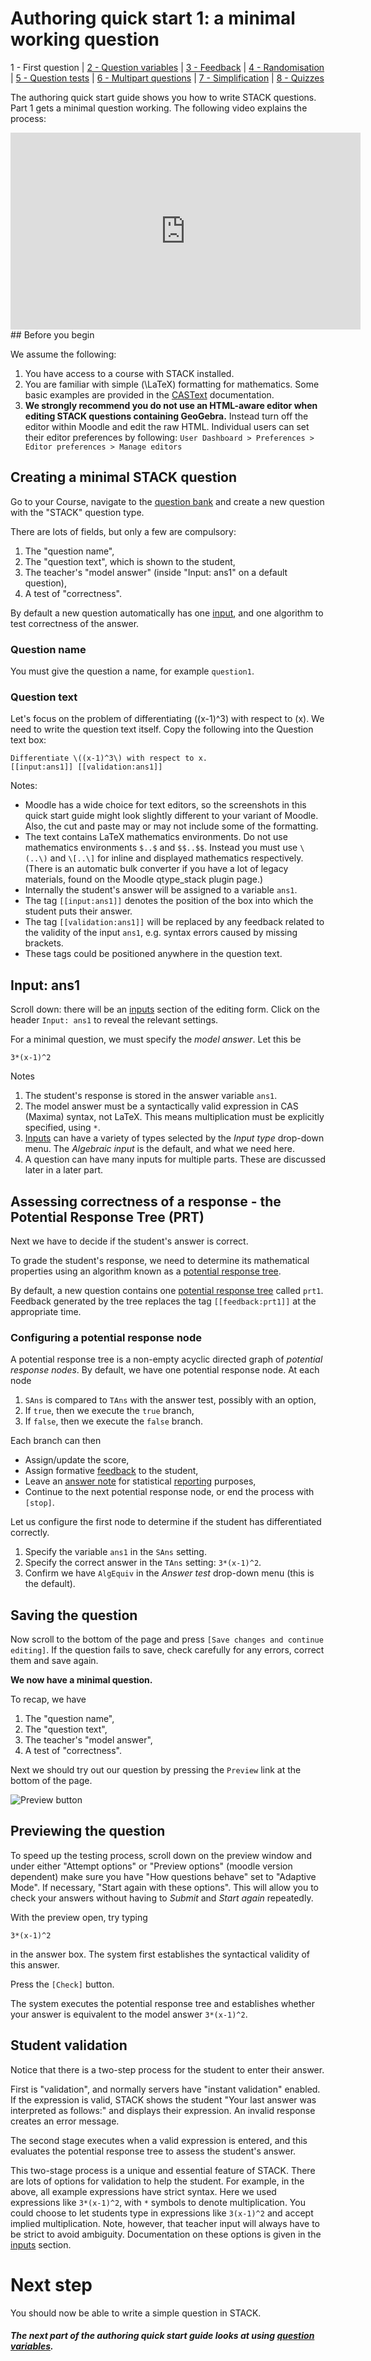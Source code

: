 # Authoring quick start 1: a minimal working question

1 - First question | [2 - Question variables](Authoring_quick_start_2.md) | [3 - Feedback](Authoring_quick_start_3.md) | [4 - Randomisation](Authoring_quick_start_4.md) | [5 - Question tests](Authoring_quick_start_5.md) | [6 - Multipart questions](Authoring_quick_start_6.md) | [7 - Simplification](Authoring_quick_start_7.md) | [8 - Quizzes](Authoring_quick_start_8.md)

The authoring quick start guide shows you how to write STACK questions.  Part 1 gets a minimal question working. The following video explains the process:

<iframe width="560" height="315" src="https://www.youtube.com/embed/cpwo-D6EUgA" frameborder="0" allowfullscreen></iframe>
## Before you begin

We assume the following:

1. You have access to a course with STACK installed.
2. You are familiar with simple \(\LaTeX\) formatting for mathematics.  Some basic examples are provided in the [CASText](../Authoring/CASText.md) documentation.
3. __We strongly recommend you do not use an HTML-aware editor when editing STACK questions containing GeoGebra.__  Instead turn off the editor within Moodle and edit the raw HTML.  Individual users can set their editor preferences by following: `User Dashboard > Preferences > Editor preferences > Manage editors`

## Creating a minimal STACK question

Go to your Course, navigate to the [question bank](../Moodle/Question_bank.md) and create a new question with the "STACK" question type.

There are lots of fields, but only a few are compulsory:

1. The "question name",
2. The "question text", which is shown to the student,
3. The teacher's "model answer" (inside "Input: ans1" on a default question),
4. A test of "correctness".

By default a new question automatically has one [input](../Authoring/Inputs.md), and one algorithm to test correctness of the answer.

### Question name ###

You must give the question a name, for example `question1`.

### Question text ###

Let's focus on the problem of differentiating \((x-1)^3\) with respect to \(x\). We need to write the question text itself. Copy the following into the Question text box:

	Differentiate \((x-1)^3\) with respect to x.
	[[input:ans1]] [[validation:ans1]]

Notes:

* Moodle has a wide choice for text editors, so the screenshots in this quick start guide might look slightly different to your variant of Moodle.  Also, the cut and paste may or may not include some of the formatting.
* The text contains LaTeX mathematics environments.  Do not use mathematics environments `$..$` and `$$..$$`.  Instead you must use `\(..\)` and `\[..\]` for inline and displayed mathematics respectively.  (There is an automatic bulk converter if you have a lot of legacy materials, found on the Moodle qtype_stack plugin page.)
* Internally the student's answer will be assigned to a variable `ans1`.
* The tag `[[input:ans1]]` denotes the position of the box into which the student puts their answer.
* The tag `[[validation:ans1]]` will be replaced by any feedback related to the validity of the input `ans1`, e.g. syntax errors caused by missing brackets.
* These tags could be positioned anywhere in the question text.

## Input: ans1

Scroll down:  there will be an [inputs](../Authoring/Inputs.md) section of the editing form.  Click on the header `Input: ans1` to reveal the relevant settings.

For a minimal question, we must specify the _model answer_. Let this be

    3*(x-1)^2

Notes

1. The student's response is stored in the answer variable `ans1`.
2. The model answer must be a syntactically valid expression in CAS (Maxima) syntax, not LaTeX. This means multiplication must be explicitly specified, using `*`.
3. [Inputs](../Authoring/Inputs.md) can have a variety of types selected by the  _Input type_ drop-down menu.  The _Algebraic input_ is the default, and what we need here.
4. A question can have many inputs for multiple parts.  These are discussed later in a later part.

## Assessing correctness of a response - the Potential Response Tree (PRT)

Next we have to decide if the student's answer is correct.

To grade the student's response, we need to determine its mathematical properties using an algorithm known as a [potential response tree](../Authoring/Potential_response_trees.md).

By default, a new question contains one [potential response tree](../Authoring/Potential_response_trees.md) called `prt1`.  Feedback generated by the tree replaces the tag `[[feedback:prt1]]` at the appropriate time.

### Configuring a potential response node

A potential response tree is a non-empty acyclic directed graph of _potential response nodes_.  By default, we have one potential response node. At each node

1. `SAns` is compared to `TAns` with the answer test, possibly with an option,
2. If `true`, then we execute the `true` branch,
3. If `false`, then we execute the `false` branch.

Each branch can then

* Assign/update the score,
* Assign formative [feedback](../Authoring/Feedback.md) to the student,
* Leave an [answer note](../Authoring/Potential_response_trees.md#Answer_note) for statistical [reporting](../Authoring/Reporting.md) purposes,
* Continue to the next potential response node, or end the process with `[stop]`.

Let us configure the first node to determine if the student has differentiated correctly.

1. Specify the variable `ans1` in the `SAns` setting.
2. Specify the correct answer in the `TAns` setting: `3*(x-1)^2`.
3. Confirm we have `AlgEquiv` in the _Answer test_ drop-down menu (this is the default).

## Saving the question

Now scroll to the bottom of the page and press `[Save changes and continue editing]`.  If the question fails to save, check carefully for any errors, correct them and save again.

__We now have a minimal question.__

To recap, we have

1. The "question name",
2. The "question text",
3. The teacher's "model answer",
4. A test of "correctness".

Next we should try out our question by pressing the `Preview` link at the bottom of the page.

![Preview button](../../content/preview_button.png)

## Previewing the question

To speed up the testing process, scroll down on the preview window and under either "Attempt options" or "Preview options" (moodle version dependent) make sure you have "How questions behave" set to "Adaptive Mode". If necessary, "Start again with these options". This will allow you to check your answers without having to _Submit_ and _Start again_ repeatedly.

With the preview open, try typing

    3*(x-1)^2

in the answer box. The system first establishes the syntactical validity of this answer.

Press the `[Check]` button.

The system executes the potential response tree and establishes whether your answer is equivalent to the model answer `3*(x-1)^2`.

## Student validation

Notice that there is a two-step process for the student to enter their answer.

First is "validation", and normally servers have "instant validation" enabled.  If the expression is valid, STACK shows the student "Your last answer was interpreted as follows:" and displays their expression.  An invalid response creates an error message. 

The second stage executes when a valid expression is entered, and this evaluates the potential response tree to assess the student's answer.

This two-stage process is a unique and essential feature of STACK.  There are lots of options for validation to help the student.  For example, in the above, all example expressions have strict syntax.  Here we used expressions like `3*(x-1)^2`, with `*` symbols to denote multiplication.  You could choose to let students type in expressions like `3(x-1)^2` and accept implied multiplication. Note, however, that teacher input will always have to be strict to avoid ambiguity. Documentation on these options is given in the [inputs](../Authoring/Inputs.md) section.

# Next step #

You should now be able to write a simple question in STACK.

##### The next part of the authoring quick start guide looks at using [question variables](Authoring_quick_start_2.md).

